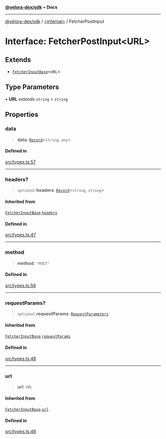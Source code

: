 [**@velora-dex/sdk**](../../README.md) • **Docs**

***

[@velora-dex/sdk](../../globals.md) / [\<internal\>](../README.md) / FetcherPostInput

# Interface: FetcherPostInput\<URL\>

## Extends

- [`FetcherInputBase`](FetcherInputBase.md)\<`URL`\>

## Type Parameters

• **URL** *extends* `string` = `string`

## Properties

### data

> **data**: [`Record`](../type-aliases/Record.md)\<`string`, `any`\>

#### Defined in

[src/types.ts:57](https://github.com/paraswap/paraswap-sdk/blob/master/src/types.ts#L57)

***

### headers?

> `optional` **headers**: [`Record`](../type-aliases/Record.md)\<`string`, `string`\>

#### Inherited from

[`FetcherInputBase`](FetcherInputBase.md).[`headers`](FetcherInputBase.md#headers)

#### Defined in

[src/types.ts:47](https://github.com/paraswap/paraswap-sdk/blob/master/src/types.ts#L47)

***

### method

> **method**: `"POST"`

#### Defined in

[src/types.ts:56](https://github.com/paraswap/paraswap-sdk/blob/master/src/types.ts#L56)

***

### requestParams?

> `optional` **requestParams**: [`RequestParameters`](../type-aliases/RequestParameters.md)

#### Inherited from

[`FetcherInputBase`](FetcherInputBase.md).[`requestParams`](FetcherInputBase.md#requestparams)

#### Defined in

[src/types.ts:48](https://github.com/paraswap/paraswap-sdk/blob/master/src/types.ts#L48)

***

### url

> **url**: `URL`

#### Inherited from

[`FetcherInputBase`](FetcherInputBase.md).[`url`](FetcherInputBase.md#url)

#### Defined in

[src/types.ts:46](https://github.com/paraswap/paraswap-sdk/blob/master/src/types.ts#L46)
